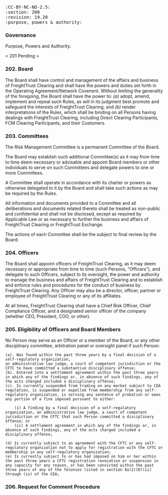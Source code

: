 <pre> 
:CC-BY-NC-ND-2.5:
:section: 200
:revision: 19.20
:purpose, powers & authority:
</pre>

### Governance 

Purpose, Powers and Authority.

< 201 Pending > 


### 202. Board
The Board shall have control and management of the affairs and business of FreightTrust Clearing and shall have the powers and duties set forth in the Operating Agreement/Network Covenent. Without limiting the generality of the foregoing, the Board shall have the power to: 
	*(a)* adopt, amend, implement and repeal such Rules, as will in its judgment best promote and safeguard the interests of FreightTrust Clearing; and 
	*(b)* render interpretations of the Rules, which shall be binding on all Persons having dealings with FreightTrust Clearing, including Direct Clearing Participants, FCM Clearing Participants, and their Customers.

### 203. Committees
The Risk Management Committee is a permanent Committee of the Board.

The Board may establish such additional Committee(s) as it may from time to time deem necessary or advisable and appoint Board members or other individuals to serve on such Committees and delegate powers to one or more Committees.

A Committee shall operate in accordance with its charter or powers as otherwise delegated to it by the Board and shall take such actions as may be required by the Rules.

All information and documents provided to a Committee and all deliberations and documents related thereto shall be treated as non-public and confidential and shall not be disclosed, except as required by Applicable Law or as necessary to further the business and affairs of FreightTrust Clearing or FreightTrust Exchange.

The actions of each Committee shall be the subject to final review by the Board.

### 204. Officers

The Board shall appoint officers of FreightTrust Clearing, as it may deem necessary or appropriate from time to time (such Persons, “Officers”), and delegate to such Officers, subject to its oversight, the power and authority to manage the business and affairs of FreightTrust Clearing and to establish and enforce rules and procedures for the conduct of business by FreightTrust Clearing. Any Officer may also be a director, officer, partner or employee of FreightTrust Clearing or any of its affiliates.

At all times, FreightTrust Clearing shall have a Chief Risk Officer, Chief Compliance Officer, and a designated senior officer of the company (whether CEO, President, COO, or other).

### 205. Eligibility of Officers and Board Members

No Person may serve as an Officer or a member of the Board, or any other disciplinary committee, arbitration panel or oversight panel if such Person:

	(a). Was found within the past three years by a final decision of a self-regulatory organization, 
	an administrative law judge, a court of competent jurisdiction or the CFTC to have committed a substantive disciplinary offense;
	(b). Entered into a settlement agreement within the past three years in which any of the findings or, in absence of such findings, any of the acts charged included a disciplinary offense;
	(c). Is currently suspended from trading on any market subject to CEA regulation, is suspended or expelled from membership from any self-regulatory organization, is serving any sentence of probation or owes any portion of a fine imposed pursuant to either:

		(i) A finding by a final decision of a self-regulatory organization, an administrative law judge, a court of competent jurisdiction or the CFTC that such Person committed a disciplinary offense; or
		(ii) A settlement agreement in which any of the findings or, in absence of such findings, any of the acts charged included a disciplinary offense;

	(d) Is currently subject to an agreement with the CFTC or any self-regulatory organization not to apply for registration with the CFTC or membership in any self-regulatory organization;
	(e) Is currently subject to or has had imposed on him or her within the past three years a CFTC registration revocation or suspension in any capacity for any reason, or has been convicted within the past three years of any of the felonies listed in section 8a(2)(D)(ii) through (iv) of the CEA;

### 206. Request for Comment Procedure 

<PENDING CLARIFICATION FROM COMITTEE OF DESIGN>
